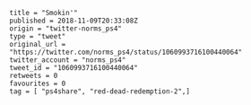 ```
title = "Smokin'"
published = 2018-11-09T20:33:08Z
origin = "twitter-norms_ps4"
type = "tweet"
original_url = "https://twitter.com/norms_ps4/status/1060993716100440064"
twitter_account = "norms_ps4"
tweet_id = "1060993716100440064"
retweets = 0
favourites = 0
tag = [ "ps4share", "red-dead-redemption-2",]
```

<p class='image'><img src='https://mnf.m17s.net/2018/11/09/DrloKRbX0AEGO3Z.jpg' alt=''></p>

